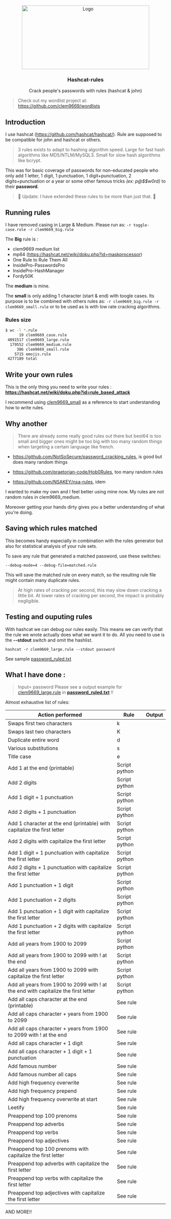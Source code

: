<!-- PROJECT LOGO -->
<br />
<p align="center">
  <a href="https://github.com/clem9669/hashcat-rule">
    <img src="https://www.fai.org/sites/default/files/styles/basic_page_highlighted_mlarge/public/isc/rules.jpeg" alt="Logo" width="400" height="200">
  </a>

  <h3 align="center">Hashcat-rules</h3>

  <p align="center">
    Crack people's passwords with rules (hashcat & john)
  </p>

> Check out my wordlist project at: https://github.com/clem9669/wordlists

## Introduction
I use hashcat (https://github.com/hashcat/hashcat/).
Rule are supposed to be compatible for john and hashcat or others.

> 3 rules exists to adapt to hashing algorithm speed. Large for fast hash algorithms like MD5/NTLM/MySQL3. Small for slow hash algorithms like bcrypt.

This was for basic coverage of passwords for non-educated people who only add 1 letter, 1 digit, 1 punctuation, 1 digit+punctuation, 2 digits+punctuation or a year or some other famous tricks *(ex: p@$$w0rd)* to their **password**.

> 📣 Update: I have extended these rules to be more than just that. 📣


## Running rules

I have removed casing in Large & Medium. Please run as: `-r toggle-case.rule -r clem9669_big.rule`

The **Big** rule is :
* clem9669 medium list
* mp64 (https://hashcat.net/wiki/doku.php?id=maskprocessor)
* One Rule to Rule Them All
* InsidePro-PasswordsPro
* InsidePro-HashManager
* Fordy50K

The **medium** is mine.

The **small** is only adding 1 character (start & end) with toogle cases. 
Its purpose is to be combined with others rules as: `-r clem9669_big.rule -r clem9669_small.rule` or to be used as is with low rate cracking algorithms.

### Rules size

```sh
$ wc -l *.rule
      19 clem9669_case.rule
 4091517 clem9669_large.rule
  179552 clem9669_medium.rule
     386 clem9669_small.rule
    5715 emojis.rule
 4277189 total
```

## Write your own rules

This is the only thing you need to write your rules : **https://hashcat.net/wiki/doku.php?id=rule_based_attack**

I recommend using [clem9669_small](https://github.com/clem9669/hashcat-rule/blob/master/clem9669_small.rule) as a reference to start understanding how to write rules.

## Why another

> There are already some really good rules out there but best64 is too small and bigger ones might be too big with too many random things when targeting a certain language like french.


* https://github.com/NotSoSecure/password_cracking_rules, is good but does many random things

* https://github.com/praetorian-code/Hob0Rules, too many random rules

* https://github.com/NSAKEY/nsa-rules, idem

I wanted to make my own and I feel better using mine now. My rules are not random rules in clem9669_medium.


Moreover getting your hands dirty gives you a better understanding of what you're doing.

## Saving which rules matched


This becomes handy especially in combination with the rules generator but also for statistical analysis of your rule sets.

To save any rule that generated a matched password, use these switches:

`--debug-mode=4 --debug-file=matched.rule`


This will save the matched rule on every match, so the resulting rule file might contain many duplicate rules.

> At high rates of cracking per second, this may slow down cracking a little bit. 
> At lower rates of cracking per second, the impact is probably negligible.

## Testing and ouputing rules

With hashcat we can debug our rules easily. This means we can verify that the rule we wrote actually does what we want it to do. 
All you need to use is the **--stdout** switch and omit the hashlist. 

`hashcat -r clem9669_large.rule --stdout password`

See sample [password_ruled.txt](https://github.com/clem9669/hashcat-rule/blob/master/password_ruled.txt)

## What I have done : 

> Input= password
> Please see a output example for [clem9669_large.rule](https://github.com/clem9669/hashcat-rule/blob/master/clem9669_large.rule) in [**password_ruled.txt**](https://github.com/clem9669/hashcat-rule/blob/master/password_ruled.txt) !!

Almost exhaustive list of rules:

Action performed | Rule | Output 
-----|-------|-------
Swaps first two characters	 | k | 
Swaps last two characters | K | 
Duplicate entire word	 | d | 
Various substitutions | s |
Title case | e |
Add 1  at the end (printable) | Script python | 
Add 2 digits |Script python | 
Add 1 digit + 1 punctuation | Script python | 
Add 2 digits + 1 punctuation | Script python | 
Add 1 character at the end (printable) with capitalize the first letter | Script python | 
Add 2 digits with capitalize the first letter| Script python | 
Add 1 digit + 1 punctuation with capitalize the first letter| Script python | 
Add 2 digits + 1 punctuation with capitalize the first letter| Script python | 
Add 1 punctuation + 1 digit | Script python | 
Add 1 punctuation + 2 digits | Script python | 
Add 1 punctuation + 1 digit with capitalize the first letter| Script python | 
Add 1 punctuation + 2 digits with capitalize the first letter| Script python | 
Add all years from 1900 to 2099 | Script python | 
Add all years from 1900 to 2099 with ! at the end | Script python | 
Add all years from 1900 to 2099 with capitalize the first letter|Script python | 
Add all years from 1900 to 2099 with ! at the end with capitalize the first letter|Script python | 
Add all caps character at the end (printable) | See rule| 
Add all caps character + years from 1900 to 2099 | See rule| 
Add all caps character + years from 1900 to 2099 with ! at the end | See rule| 
Add all caps character + 1 digit | See rule| 
Add all caps character + 1 digit + 1 punctuation | See rule| 
Add famous number | See rule | 
Add famous number all caps| See rule | 
Add high frequency overwrite | See rule | 
Add high frequency prepend | See rule | 
Add high frequency overwrite at start | See rule | 
Leetify | See rule | 
Preappend top 100 prenoms | See rule | 
Preappend top adverbs | See rule | 
Preappend top verbs | See rule | 
Preappend top adjectives | See rule | 
Preappend top 100 prenoms with capitalize the first letter| See rule | 
Preappend top adverbs with capitalize the first letter| See rule | 
Preappend top verbs with capitalize the first letter| See rule | 
Preappend top adjectives with capitalize the first letter| See rule | 

AND MORE!!
